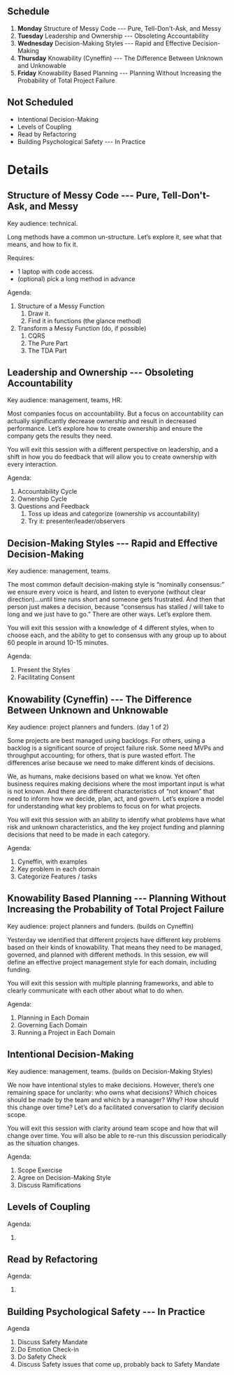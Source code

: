 ## Schedule

1. **Monday** Structure of Messy Code --- Pure, Tell-Don't-Ask, and Messy
2. **Tuesday** Leadership and Ownership --- Obsoleting Accountability
3. **Wednesday** Decision-Making Styles ---  Rapid and Effective Decision-Making
4. **Thursday** Knowability (Cyneffin) --- The Difference Between Unknown and Unknowable
5. **Friday** Knowability Based Planning --- Planning Without Increasing the Probability of Total Project Failure

## Not Scheduled

* Intentional Decision-Making
* Levels of Coupling
* Read by Refactoring
* Building Psychological Safety --- In Practice

# Details

## Structure of Messy Code --- Pure, Tell-Don't-Ask, and Messy

Key audience: technical.

Long methods have a common un-structure. Let’s explore it, see what that means, and how to fix it.

Requires:

* 1 laptop with code access.
* (optional) pick a long method in advance

Agenda:

1. Structure of a Messy Function
	1. Draw it.
	2. Find it in functions (the glance method)
2. Transform a Messy Function (do, if possible)
	1. CQRS
	2. The Pure Part
	3. The TDA Part

## Leadership and Ownership --- Obsoleting Accountability

Key audience: management, teams, HR.

Most companies focus on accountability. But a focus on accountability can actually significantly decrease ownership and result in decreased performance. Let’s explore how to create ownership and ensure the company gets the results they need.

You will exit this session with a different perspective on leadership, and a shift in how you do feedback that will allow you to create ownership with every interaction.

Agenda:

1. Accountability Cycle
2. Ownership Cycle
3. Questions and Feedback
	1. Toss up ideas and categorize (ownership vs accountability)
	2. Try it: presenter/leader/observers

## Decision-Making Styles ---  Rapid and Effective Decision-Making

Key audience: management, teams.

The most common default decision-making style is “nominally consensus:” we ensure every voice is heard, and listen to everyone (without clear direction)…until time runs short and someone gets frustrated. And then that person just makes a decision, because "consensus has stalled / will take to long and we just have to go.” There are other ways. Let’s explore them.

You will exit this session with a knowledge of 4 different styles, when to choose each, and the ability to get to consensus with any group up to about 60 people in around 10-15 minutes.

Agenda:

1. Present the Styles
2. Facilitating Consent

## Knowability (Cyneffin) --- The Difference Between Unknown and Unknowable

Key audience: project planners and funders. (day 1 of 2)

Some projects are best managed using backlogs. For others, using a backlog is a significant source of project failure risk. Some need MVPs and throughput accounting; for others, that is pure wasted effort. The differences arise because we need to make different kinds of decisions.

We, as humans, make decisions based on what we know. Yet often business requires making decisions where the most important input is what is not known. And there are different characteristics of “not known” that need to inform how we decide, plan, act, and govern. Let’s explore a model for understanding what key problems to focus on for what projects.

You will exit this session with an ability to identify what problems have what risk and unknown characteristics, and the key project funding and planning decisions that need to be made in each category.

Agenda:

1. Cyneffin, with examples
2. Key problem in each domain
3. Categorize Features / tasks

## Knowability Based Planning --- Planning Without Increasing the Probability of Total Project Failure

Key audience: project planners and funders. (builds on Cyneffin)

Yesterday we identified that different projects have different key problems based on their kinds of knowability. That means they need to be managed, governed, and planned with different methods. In this session, ew will define an effective project management style for each domain, including funding.

You will exit this session with multiple planning frameworks, and able to clearly communicate with each other about what to do when.

Agenda:

1. Planning in Each Domain
2. Governing Each Domain
3. Running a Project in Each Domain

##  Intentional Decision-Making

Key audience: management, teams. (builds on Decision-Making Styles)

We now have intentional styles to make decisions. However, there’s one remaining space for unclarity: who owns what decisions? Which choices should be made by the team and which by a manager? Why? How should this change over time? Let’s do a facilitated conversation to clarify decision scope.

You will exit this session with clarity around team scope and how that will change over time. You will also be able to re-run this discussion periodically as the situation changes.

Agenda:

1. Scope Exercise
2. Agree on Decision-Making Style
3. Discuss Ramifications

## Levels of Coupling

Agenda:

1.

## Read by Refactoring

Agenda:

1.

## Building Psychological Safety --- In Practice

Agenda

1. Discuss Safety Mandate
2. Do Emotion Check-in
3. Do Safety Check
4. Discuss Safety issues that come up, probably back to Safety Mandate

